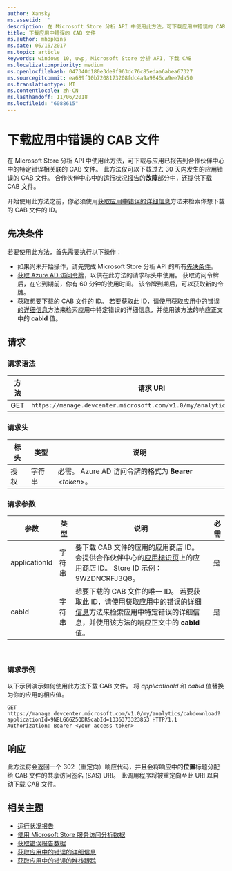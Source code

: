```yaml
---
author: Xansky
ms.assetid: ''
description: 在 Microsoft Store 分析 API 中使用此方法，可下载应用中错误的 CAB 文件。
title: 下载应用中错误的 CAB 文件
ms.author: mhopkins
ms.date: 06/16/2017
ms.topic: article
keywords: windows 10, uwp, Microsoft Store 分析 API, 下载 CAB
ms.localizationpriority: medium
ms.openlocfilehash: 047340d180e3de9f963dc76c85edaa6abea67327
ms.sourcegitcommit: ea689f10b7208173208fdc4a9a9846ca9ee7da50
ms.translationtype: MT
ms.contentlocale: zh-CN
ms.lasthandoff: 11/06/2018
ms.locfileid: "6088615"
---
```

# <a name="download-the-cab-file-for-an-error-in-your-app"></a>下载应用中错误的 CAB 文件

在 Microsoft Store 分析 API 中使用此方法，可下载与应用已报告到合作伙伴中心中的特定错误相关联的 CAB 文件。 此方法仅可以下载过去 30 天内发生的应用错误的 CAB 文件。 合作伙伴中心中的[运行状况报告](../publish/health-report.md)的**故障**部分中，还提供下载 CAB 文件。

开始使用此方法之前，你必须使用[获取应用中错误的详细信息](get-details-for-an-error-in-your-app.md)方法来检索你想下载的 CAB 文件的 ID。

## <a name="prerequisites"></a>先决条件


若要使用此方法，首先需要执行以下操作：

* 如果尚未开始操作，请先完成 Microsoft Store 分析 API 的所有[先决条件](access-analytics-data-using-windows-store-services.md#prerequisites)。
* [获取 Azure AD 访问令牌](access-analytics-data-using-windows-store-services.md#obtain-an-azure-ad-access-token)，以供在此方法的请求标头中使用。 获取访问令牌后，在它到期前，你有 60 分钟的使用时间。 该令牌到期后，可以获取新的令牌。
* 获取想要下载的 CAB 文件的 ID。 若要获取此 ID，请使用[获取应用中的错误的详细信息](get-details-for-an-error-in-your-app.md)方法来检索应用中特定错误的详细信息，并使用该方法的响应正文中的 **cabId** 值。

## <a name="request"></a>请求


### <a name="request-syntax"></a>请求语法

| 方法 | 请求 URI                                                          |
|--------|----------------------------------------------------------------------|
| GET    | ```https://manage.devcenter.microsoft.com/v1.0/my/analytics/cabdownload``` |


### <a name="request-header"></a>请求头

| 标头        | 类型   | 说明                                                                 |
|---------------|--------|-----------------------------------------------------------------------------|
| 授权 | 字符串 | 必需。 Azure AD 访问令牌的格式为 **Bearer** &lt;*token*&gt;。 |


### <a name="request-parameters"></a>请求参数

| 参数        | 类型   |  说明      |  必需  |
|---------------|--------|---------------|------|
| applicationId | 字符串 | 要下载 CAB 文件的应用的应用商店 ID。 会提供合作伙伴中心的[应用标识页](../publish/view-app-identity-details.md)上的应用商店 ID。 Store ID 示例：9WZDNCRFJ3Q8。 |  是  |
| cabId | 字符串 | 想要下载的 CAB 文件的唯一 ID。 若要获取此 ID，请使用[获取应用中的错误的详细信息](get-details-for-an-error-in-your-app.md)方法来检索应用中特定错误的详细信息，并使用该方法的响应正文中的 **cabId** 值。 |  是  |

 
### <a name="request-example"></a>请求示例

以下示例演示如何使用此方法下载 CAB 文件。 将 *applicationId* 和 *cabId* 值替换为你的应用的相应值。

```syntax
GET https://manage.devcenter.microsoft.com/v1.0/my/analytics/cabdownload?applicationId=9NBLGGGZ5QDR&cabId=1336373323853 HTTP/1.1
Authorization: Bearer <your access token>
```

## <a name="response"></a>响应

此方法将会返回一个 302（重定向）响应代码，并且会将响应中的**位置**标题分配给 CAB 文件的共享访问签名 (SAS) URI。 此调用程序将被重定向至此 URI 以自动下载 CAB 文件。

## <a name="related-topics"></a>相关主题

* [运行状况报告](../publish/health-report.md)
* [使用 Microsoft Store 服务访问分析数据](access-analytics-data-using-windows-store-services.md)
* [获取错误报告数据](get-error-reporting-data.md)
* [获取应用中的错误的详细信息](get-details-for-an-error-in-your-app.md)
* [获取应用中的错误的堆栈跟踪](get-the-stack-trace-for-an-error-in-your-app.md)
